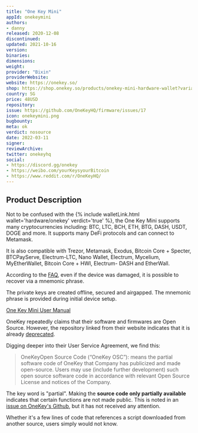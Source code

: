 ```yaml
---
title: "One Key Mini"
appId: onekeymini
authors:
- danny
released: 2020-12-08
discontinued: 
updated: 2021-10-16
version: 
binaries: 
dimensions: 
weight: 
provider: "Bixin"
providerWebsite: 
website: https://onekey.so/
shop: https://shop.onekey.so/products/onekey-mini-hardware-wallet?variant=41169098178722
country: SG
price: 48USD
repository: 
issue: https://github.com/OneKeyHQ/firmware/issues/17
icon: onekeymini.png
bugbounty: 
meta: ok
verdict: nosource
date: 2022-03-11
signer: 
reviewArchive: 
twitter: onekeyhq
social: 
- https://discord.gg/onekey
- https://weibo.com/yourKeysyourBitcoin
- https://www.reddit.com/r/OneKeyHQ/
---
```


## Product Description 

Not to be confused with the {% include walletLink.html wallet='hardware/onekey' verdict='true' %}, the One Key Mini supports many cryptocurrencies including: BTC, LTC, BCH, ETH, BTG, DASH, USDT, DOGE and more. It supports many DeFi protocols and can connect to Metamask.

It is also compatible with Trezor, Metamask, Exodus, Bitcoin Core + Specter, BTCPayServe, Electrum-LTC, Nano Wallet, Electrum, Mycelium, MyEtherWallet, Bitcoin Core + HWI, Electrum- DASH and EtherWall.

According to the [FAQ](https://shop.onekey.so/pages/faq), even if the device was damaged, it is possible to recover via a mnemonic phrase.

The private keys are created offline, secured and airgapped. The mnemonic phrase is provided during initial device setup.

[One Key Mini User Manual](https://help.onekey.so/hc/en-us/articles/4408289773455-OneKey-Mini-hardware-wallet-activation-tutorial)

OneKey repeatedly claims that their software and firmwares are Open Source. However, the repository linked from their website indicates that it is already [deprecated](https://github.com/OneKeyHQ/wallet-deprecated). 

Digging deeper into their User Service Agreement, we find this:

> OneKeyOpen Source Code (“OneKey OSC”): means the partial software code of OneKey that Company has publicized and made open-source. Users may use (include further development) such open source software code in accordance with relevant Open Source License and notices of the Company.

The key word is "partial". Making the **source code only partially available** indicates that certain functions are not made public. This is noted in an [issue on OneKey's Github](https://github.com/OneKeyHQ/firmware/issues/17), but it has not received any attention.

Whether it's a few lines of code that references a script downloaded from another source, users simply would not know. 
